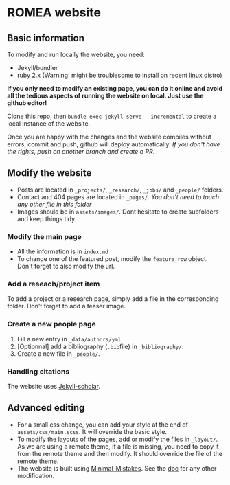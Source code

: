 # ROMEA website

## Basic information
To modify and run locally the website, you need:
- Jekyll/bundler
- ruby 2.x (Warning: might be troublesome to install on recent linux distro)

**If you only need to modify an existing page, you can do it online and avoid all the tedious aspects of running the website on local. Just use the github editor!**

Clone this repo, then 
`bundle exec jekyll serve --incremental`
to create a local instance of the website.

Once you are happy with the changes and the website compiles without errors, commit and push, github will deploy automatically.
*If you don't have the rights, push on another branch and create a PR*.

## Modify the website
- Posts are located in `_projects/`, `_research/`, `_jobs/` and `_people/` folders.
- Contact and 404 pages are located in `_pages/`. *You don't need to touch any other file in this folder*
- Images should be in `assets/images/`. Dont hesitate to create subfolders and keep things tidy.

### Modify the main page
- All the information is in `index.md`
- To change one of the featured post, modify the `feature_row` object. Don't forget to also modify the url. 

### Add a reseach/project item
To add a project or a research page, simply add a file in the corresponding folder.
Don't forget to add a teaser image.

### Create a new people page
1) Fill a new entry in `_data/authors/yml`.
2) [Optionnal] add a bibliography (`.bib`file) in `_bibliography/`.
3) Create a new file in `_people/`.

### Handling citations
The website uses [Jekyll-scholar](https://github.com/inukshuk/jekyll-scholar).

## Advanced editing
- For a small css change, you can add your style at the end of `assets/css/main.scss`. It will override the basic style.
- To modify the layouts of the pages, add or modify the files in `_layout/`. As we are using a remote theme, if a file is missing, you need to copy it from the remote theme and then modify. It should override the file of the remote theme.
- The website is built using [Minimal-Mistakes](https://mmistakes.github.io/minimal-mistakes/). See the [doc](https://mmistakes.github.io/minimal-mistakes/docs/quick-start-guide/) for any other modification.
